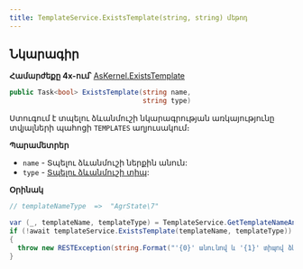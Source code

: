 ```yaml
---
title: TemplateService.ExistsTemplate(string, string) մեթոդ  
---
```


## Նկարագիր

**Համարժեքը 4x-ում՝** [AsKernel.ExistsTemplate](https://armsoft.github.io/as4x-docs/HTM/ProgrGuide/Functions/Functions/ExistsTemplate.html)

```c#
public Task<bool> ExistsTemplate(string name, 
                                 string type)
```

Ստուգում է տպելու ձևանմուշի նկարագրության առկայությունը տվյալների պահոցի `TEMPLATES` աղյուսակում։

**Պարամետրեր**

* `name` - Տպելու ձևանմուշի ներքին անուն:
* `type` - [Տպելու ձևանմուշի տիպ](../../types/SubstitutionType.md):

**Օրինակ**

```c#
// templateNameType  =>  "AgrState\7"

var (_, templateName, templateType) = TemplateService.GetTemplateNameAndType(templateNameType);
if (!await templateService.ExistsTemplate(templateName, templateType))
{
  throw new RESTException(string.Format("'{0}' անունով և '{1}' տիպով ձևանմուշ գոյություն չունի".ToArmenianANSI(), templateName, templateType));
}
```
